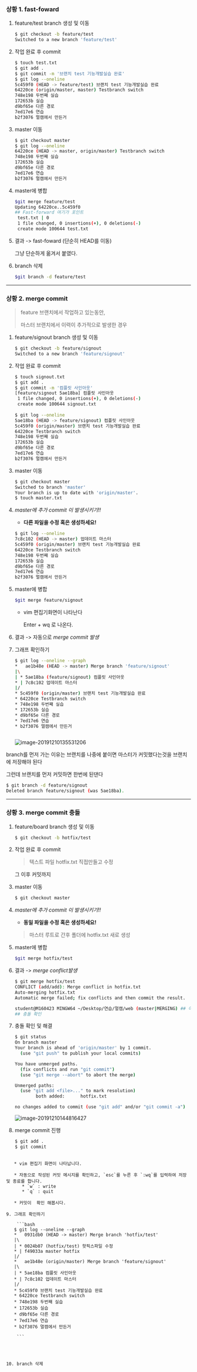 ### 상황 1. fast-foward

1. feature/test branch 생성 및 이동

   ```bash
   $ git checkout -b feature/test
   Switched to a new branch 'feature/test'
   ```

   

2. 작업 완료 후 commit

   ```bash
   $ touch test.txt
   $ git add .
   $ git commit -m '브랜치 test 기능개발실습 완료'
   $ git log --oneline
   5c459f0 (HEAD -> feature/test) 브랜치 test 기능개발실습 완료
   64220ce (origin/master, master) Testbranch switch
   748e198 두번째 실습
   172653b 실습
   d9bf65e 다른 경로
   7ed17e6 연습
   b2f3076 멀캠에서 만든거
   
   ```
   
   


3. master 이동

   ```bash
   $ git checkout master
   $ git log --oneline
   64220ce (HEAD -> master, origin/master) Testbranch switch
   748e198 두번째 실습
   172653b 실습
   d9bf65e 다른 경로
   7ed17e6 연습
   b2f3076 멀캠에서 만든거
   
   ```
   
   


4. master에 병합

   ```bash
   $git merge feature/test
   Updating 64220ce..5c459f0
   ## Fast-forward 여기가 포인트
    test.txt | 0
    1 file changed, 0 insertions(+), 0 deletions(-)
    create mode 100644 test.txt
   
   ```
   
   


5. 결과 -> fast-foward (단순히 HEAD를 이동)

   그냥 단순하게 옮겨서 붙였다.

   

6. branch 삭제

   ```bash
   $git branch -d feature/test
   ```
   
   

---

### 상황 2. merge commit

> feature 브랜치에서 작업하고 있는동안,
>
> 마스터 브랜치에서 이력이 추가적으로 발생한 경우

1. feature/signout branch 생성 및 이동

   ```bash
   $ git checkout -b feature/signout
   Switched to a new branch 'feature/signout'
   
   ```

   

2. 작업 완료 후 commit

   ```bash
   $ touch signout.txt
   $ git add .
   $ git commit -m '컴플릿 사인아웃'
   [feature/signout 5ae18ba] 컴플릿 사인아웃
    1 file changed, 0 insertions(+), 0 deletions(-)
    create mode 100644 signout.txt
    
   $ git log --oneline
   5ae18ba (HEAD -> feature/signout) 컴플릿 사인아웃
   5c459f0 (origin/master) 브랜치 test 기능개발실습 완료
   64220ce Testbranch switch
   748e198 두번째 실습
   172653b 실습
   d9bf65e 다른 경로
   7ed17e6 연습
   b2f3076 멀캠에서 만든거
   
   
   ```

   

   

3. master 이동

   ```bash
   $ git checkout master
   Switched to branch 'master'
   Your branch is up to date with 'origin/master'.
   $ touch master.txt
   
   
   ```

   

4. *master에 추가 commit 이 발생시키기!!*

   * **다른 파일을 수정 혹은 생성하세요!**

   ```bash
   $ git log --oneline
   7c8c102 (HEAD -> master) 업데이트 마스터
   5c459f0 (origin/master) 브랜치 test 기능개발실습 완료
   64220ce Testbranch switch
   748e198 두번째 실습
   172653b 실습
   d9bf65e 다른 경로
   7ed17e6 연습
   b2f3076 멀캠에서 만든거
   ```

   

   

5. master에 병합

   ```bash
   $git merge feature/signout
   ```

   * vim 편집기화면이 나타난다 

      Enter + wq 로 나온다.

6. 결과 -> 자동으로 *merge commit 발생*

   

7. 그래프 확인하기

   ```bash
   $ git log --oneline --graph
   *   ae1b48e (HEAD -> master) Merge branch 'feature/signout'
   |\
   | * 5ae18ba (feature/signout) 컴플릿 사인아웃
   * | 7c8c102 업데이트 마스터
   |/
   * 5c459f0 (origin/master) 브랜치 test 기능개발실습 완료
   * 64220ce Testbranch switch
   * 748e198 두번째 실습
   * 172653b 실습
   * d9bf65e 다른 경로
   * 7ed17e6 연습
   * b2f3076 멀캠에서 만든거
   
   
   
   ```

   ![image-20191210135531206](images/image-20191210135531206.png)

branch를 먼저 가는 이유는 브랜치를 나중에 붙이면 마스터가 커밋했다는것을 브랜치에 저장해야 된다

그런데 브랜치를 먼저 커밋하면 한번에 된댄다

```bash
$ git branch -d feature/signout
Deleted branch feature/signout (was 5ae18ba).
```





---

### 상황 3. merge commit 충돌

1. feature/board branch 생성 및 이동

   ```bash
   $ git checkout -b hotfix/test
   
   ```

   

2. 작업 완료 후 commit

   > 텍스트 파일 hotfix.txt 직접만들고 수정
   
   그 이후 커밋까지 


3. master 이동

   ```bash
   $ git checkout master
   ```
   
   


4. *master에 추가 commit 이 발생시키기!!*

   * **동일 파일을 수정 혹은 생성하세요!**

   > 마스터 루트로 간후 폴더에 hotfix.txt 새로 생성

5. master에 병합

   ```bash
   $git merge hotfix/test
   ```
   
   


6. 결과 -> *merge conflict발생*

   ```bash
   $ git merge hotfix/test
   CONFLICT (add/add): Merge conflict in hotfix.txt
   Auto-merging hotfix.txt
   Automatic merge failed; fix conflicts and then commit the result.
   
   student@M160423 MINGW64 ~/Desktop/연습/멀캠/web (master|MERGING) ## 여기 뒤가 다르게 나옴
   ## 충돌 확인 
   
   ```
   
   


7. 충돌 확인 및 해결

   ```bash
   $ git status
   On branch master
   Your branch is ahead of 'origin/master' by 1 commit.
     (use "git push" to publish your local commits)
   
   You have unmerged paths.
     (fix conflicts and run "git commit")
     (use "git merge --abort" to abort the merge)
   
   Unmerged paths:
     (use "git add <file>..." to mark resolution)
           both added:      hotfix.txt
   
   no changes added to commit (use "git add" and/or "git commit -a")
   
   ```
   
   ![image-20191210144816427](images/image-20191210144816427.png)






8. merge commit 진행

    ```bash
    $ git add .
    $ git commit
```
   
   * vim 편집기 화면이 나타납니다.
   
   * 자동으로 작성된 커밋 메시지를 확인하고, `esc`를 누른 후 `:wq`를 입력하여 저장 및 종료를 합니다.
      * `w` : write
      * `q` : quit
      
   * 커밋이  확인 해봅시다.
   
9. 그래프 확인하기

    ```bash
   $ git log --oneline --graph
   *   0931db0 (HEAD -> master) Merge branch 'hotfix/test'
   |\
   | * 0024b07 (hotfix/test) 핫픽스파일 수정
   * | f49033a master hotfix
   |/
   *   ae1b48e (origin/master) Merge branch 'feature/signout'
   |\
   | * 5ae18ba 컴플릿 사인아웃
   * | 7c8c102 업데이트 마스터
   |/
   * 5c459f0 브랜치 test 기능개발실습 완료
   * 64220ce Testbranch switch
   * 748e198 두번째 실습
   * 172653b 실습
   * d9bf65e 다른 경로
   * 7ed17e6 연습
   * b2f3076 멀캠에서 만든거
   
    ```
   
   


10. branch 삭제

    
